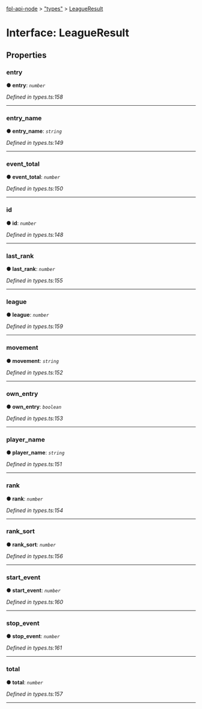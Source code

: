 [fpl-api-node](../README.md) > ["types"](../modules/_types_.md) > [LeagueResult](../interfaces/_types_.leagueresult.md)



# Interface: LeagueResult


## Properties
<a id="entry"></a>

###  entry

**●  entry**:  *`number`* 

*Defined in types.ts:158*





___

<a id="entry_name"></a>

###  entry_name

**●  entry_name**:  *`string`* 

*Defined in types.ts:149*





___

<a id="event_total"></a>

###  event_total

**●  event_total**:  *`number`* 

*Defined in types.ts:150*





___

<a id="id"></a>

###  id

**●  id**:  *`number`* 

*Defined in types.ts:148*





___

<a id="last_rank"></a>

###  last_rank

**●  last_rank**:  *`number`* 

*Defined in types.ts:155*





___

<a id="league"></a>

###  league

**●  league**:  *`number`* 

*Defined in types.ts:159*





___

<a id="movement"></a>

###  movement

**●  movement**:  *`string`* 

*Defined in types.ts:152*





___

<a id="own_entry"></a>

###  own_entry

**●  own_entry**:  *`boolean`* 

*Defined in types.ts:153*





___

<a id="player_name"></a>

###  player_name

**●  player_name**:  *`string`* 

*Defined in types.ts:151*





___

<a id="rank"></a>

###  rank

**●  rank**:  *`number`* 

*Defined in types.ts:154*





___

<a id="rank_sort"></a>

###  rank_sort

**●  rank_sort**:  *`number`* 

*Defined in types.ts:156*





___

<a id="start_event"></a>

###  start_event

**●  start_event**:  *`number`* 

*Defined in types.ts:160*





___

<a id="stop_event"></a>

###  stop_event

**●  stop_event**:  *`number`* 

*Defined in types.ts:161*





___

<a id="total"></a>

###  total

**●  total**:  *`number`* 

*Defined in types.ts:157*





___


